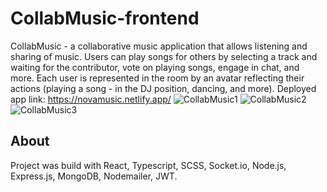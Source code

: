 # CollabMusic-frontend

CollabMusic - a collaborative music application that allows listening and sharing of music. 
Users can play songs for others by selecting a track and waiting for the contributor, vote on playing songs, engage in chat, and more. 
Each user is represented in the room by an avatar reflecting their actions (playing a song - in the DJ position, dancing, and more). 
Deployed app link: https://novamusic.netlify.app/
![CollabMusic1](https://github.com/AmitAkuka/CollabMusic-frontend/assets/102300284/01ead33e-ba8c-4bd2-b2d7-01d00f4d129a)
![CollabMusic2](https://github.com/AmitAkuka/CollabMusic-frontend/assets/102300284/8850b02a-9df5-4ab7-9207-4454da23d084)
![CollabMusic3](https://github.com/AmitAkuka/CollabMusic-frontend/assets/102300284/829c3657-d226-40e4-a7bf-82b77f5f0f93)


## About

Project was build with React, Typescript, SCSS, Socket.io, Node.js, Express.js, MongoDB, Nodemailer, JWT.
